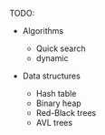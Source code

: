 TODO:
- Algorithms
    - Quick search
    - dynamic

- Data structures
    - Hash table
    - Binary heap
    - Red-Black trees
    - AVL trees